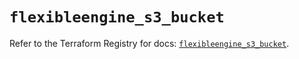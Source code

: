 # `flexibleengine_s3_bucket`

Refer to the Terraform Registry for docs: [`flexibleengine_s3_bucket`](https://registry.terraform.io/providers/flexibleenginecloud/flexibleengine/1.46.0/docs/resources/s3_bucket).
